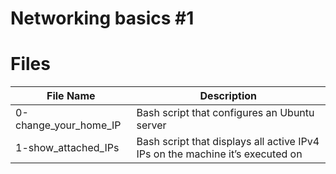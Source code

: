 # Networking basics #1

# Files
| File Name | Description |
|-----------|-------------|
| 0-change_your_home_IP | Bash script that configures an Ubuntu server |
| 1-show_attached_IPs | Bash script that displays all active IPv4 IPs on the machine it’s executed on |
